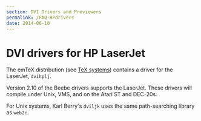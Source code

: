 ```yaml
---
section: DVI Drivers and Previewers
permalink: /FAQ-HPdrivers
date: 2014-06-10
---
```


# DVI drivers for HP LaserJet

The emTeX distribution (see [TeX systems](/FAQ-TeXsystems))
contains a driver for the LaserJet, `dvihplj`.

Version 2.10 of the Beebe drivers supports the LaserJet. These drivers
will compile under Unix, VMS, and on the Atari ST and
DEC-20s.

For Unix systems, Karl Berry's `dviljk` uses the same
path-searching library as `web2c`.


